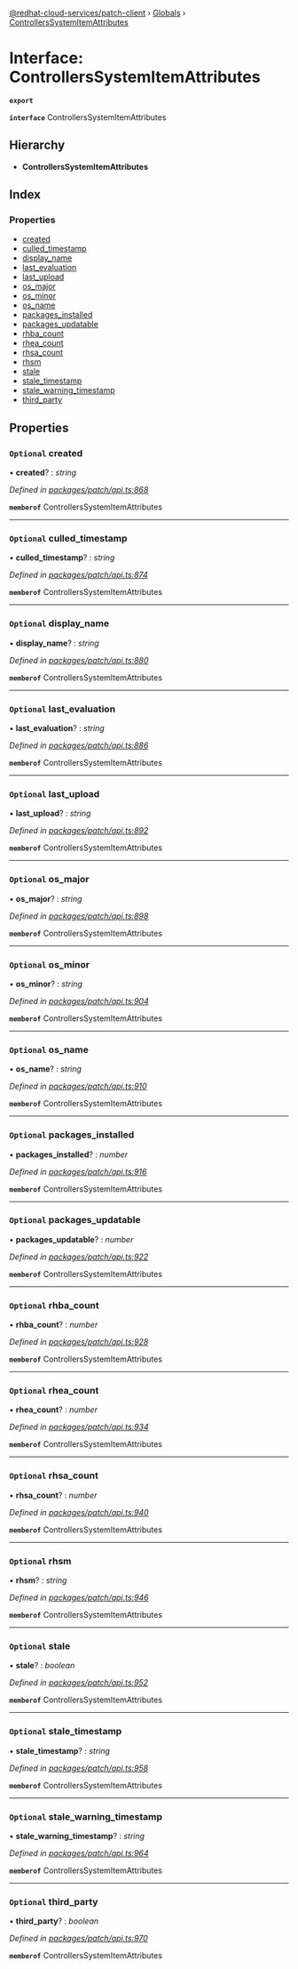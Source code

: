 [@redhat-cloud-services/patch-client](../README.md) › [Globals](../globals.md) › [ControllersSystemItemAttributes](controllerssystemitemattributes.md)

# Interface: ControllersSystemItemAttributes

**`export`** 

**`interface`** ControllersSystemItemAttributes

## Hierarchy

* **ControllersSystemItemAttributes**

## Index

### Properties

* [created](controllerssystemitemattributes.md#optional-created)
* [culled_timestamp](controllerssystemitemattributes.md#optional-culled_timestamp)
* [display_name](controllerssystemitemattributes.md#optional-display_name)
* [last_evaluation](controllerssystemitemattributes.md#optional-last_evaluation)
* [last_upload](controllerssystemitemattributes.md#optional-last_upload)
* [os_major](controllerssystemitemattributes.md#optional-os_major)
* [os_minor](controllerssystemitemattributes.md#optional-os_minor)
* [os_name](controllerssystemitemattributes.md#optional-os_name)
* [packages_installed](controllerssystemitemattributes.md#optional-packages_installed)
* [packages_updatable](controllerssystemitemattributes.md#optional-packages_updatable)
* [rhba_count](controllerssystemitemattributes.md#optional-rhba_count)
* [rhea_count](controllerssystemitemattributes.md#optional-rhea_count)
* [rhsa_count](controllerssystemitemattributes.md#optional-rhsa_count)
* [rhsm](controllerssystemitemattributes.md#optional-rhsm)
* [stale](controllerssystemitemattributes.md#optional-stale)
* [stale_timestamp](controllerssystemitemattributes.md#optional-stale_timestamp)
* [stale_warning_timestamp](controllerssystemitemattributes.md#optional-stale_warning_timestamp)
* [third_party](controllerssystemitemattributes.md#optional-third_party)

## Properties

### `Optional` created

• **created**? : *string*

*Defined in [packages/patch/api.ts:868](https://github.com/RedHatInsights/javascript-clients/blob/d9dc4c9/packages/patch/api.ts#L868)*

**`memberof`** ControllersSystemItemAttributes

___

### `Optional` culled_timestamp

• **culled_timestamp**? : *string*

*Defined in [packages/patch/api.ts:874](https://github.com/RedHatInsights/javascript-clients/blob/d9dc4c9/packages/patch/api.ts#L874)*

**`memberof`** ControllersSystemItemAttributes

___

### `Optional` display_name

• **display_name**? : *string*

*Defined in [packages/patch/api.ts:880](https://github.com/RedHatInsights/javascript-clients/blob/d9dc4c9/packages/patch/api.ts#L880)*

**`memberof`** ControllersSystemItemAttributes

___

### `Optional` last_evaluation

• **last_evaluation**? : *string*

*Defined in [packages/patch/api.ts:886](https://github.com/RedHatInsights/javascript-clients/blob/d9dc4c9/packages/patch/api.ts#L886)*

**`memberof`** ControllersSystemItemAttributes

___

### `Optional` last_upload

• **last_upload**? : *string*

*Defined in [packages/patch/api.ts:892](https://github.com/RedHatInsights/javascript-clients/blob/d9dc4c9/packages/patch/api.ts#L892)*

**`memberof`** ControllersSystemItemAttributes

___

### `Optional` os_major

• **os_major**? : *string*

*Defined in [packages/patch/api.ts:898](https://github.com/RedHatInsights/javascript-clients/blob/d9dc4c9/packages/patch/api.ts#L898)*

**`memberof`** ControllersSystemItemAttributes

___

### `Optional` os_minor

• **os_minor**? : *string*

*Defined in [packages/patch/api.ts:904](https://github.com/RedHatInsights/javascript-clients/blob/d9dc4c9/packages/patch/api.ts#L904)*

**`memberof`** ControllersSystemItemAttributes

___

### `Optional` os_name

• **os_name**? : *string*

*Defined in [packages/patch/api.ts:910](https://github.com/RedHatInsights/javascript-clients/blob/d9dc4c9/packages/patch/api.ts#L910)*

**`memberof`** ControllersSystemItemAttributes

___

### `Optional` packages_installed

• **packages_installed**? : *number*

*Defined in [packages/patch/api.ts:916](https://github.com/RedHatInsights/javascript-clients/blob/d9dc4c9/packages/patch/api.ts#L916)*

**`memberof`** ControllersSystemItemAttributes

___

### `Optional` packages_updatable

• **packages_updatable**? : *number*

*Defined in [packages/patch/api.ts:922](https://github.com/RedHatInsights/javascript-clients/blob/d9dc4c9/packages/patch/api.ts#L922)*

**`memberof`** ControllersSystemItemAttributes

___

### `Optional` rhba_count

• **rhba_count**? : *number*

*Defined in [packages/patch/api.ts:928](https://github.com/RedHatInsights/javascript-clients/blob/d9dc4c9/packages/patch/api.ts#L928)*

**`memberof`** ControllersSystemItemAttributes

___

### `Optional` rhea_count

• **rhea_count**? : *number*

*Defined in [packages/patch/api.ts:934](https://github.com/RedHatInsights/javascript-clients/blob/d9dc4c9/packages/patch/api.ts#L934)*

**`memberof`** ControllersSystemItemAttributes

___

### `Optional` rhsa_count

• **rhsa_count**? : *number*

*Defined in [packages/patch/api.ts:940](https://github.com/RedHatInsights/javascript-clients/blob/d9dc4c9/packages/patch/api.ts#L940)*

**`memberof`** ControllersSystemItemAttributes

___

### `Optional` rhsm

• **rhsm**? : *string*

*Defined in [packages/patch/api.ts:946](https://github.com/RedHatInsights/javascript-clients/blob/d9dc4c9/packages/patch/api.ts#L946)*

**`memberof`** ControllersSystemItemAttributes

___

### `Optional` stale

• **stale**? : *boolean*

*Defined in [packages/patch/api.ts:952](https://github.com/RedHatInsights/javascript-clients/blob/d9dc4c9/packages/patch/api.ts#L952)*

**`memberof`** ControllersSystemItemAttributes

___

### `Optional` stale_timestamp

• **stale_timestamp**? : *string*

*Defined in [packages/patch/api.ts:958](https://github.com/RedHatInsights/javascript-clients/blob/d9dc4c9/packages/patch/api.ts#L958)*

**`memberof`** ControllersSystemItemAttributes

___

### `Optional` stale_warning_timestamp

• **stale_warning_timestamp**? : *string*

*Defined in [packages/patch/api.ts:964](https://github.com/RedHatInsights/javascript-clients/blob/d9dc4c9/packages/patch/api.ts#L964)*

**`memberof`** ControllersSystemItemAttributes

___

### `Optional` third_party

• **third_party**? : *boolean*

*Defined in [packages/patch/api.ts:970](https://github.com/RedHatInsights/javascript-clients/blob/d9dc4c9/packages/patch/api.ts#L970)*

**`memberof`** ControllersSystemItemAttributes
